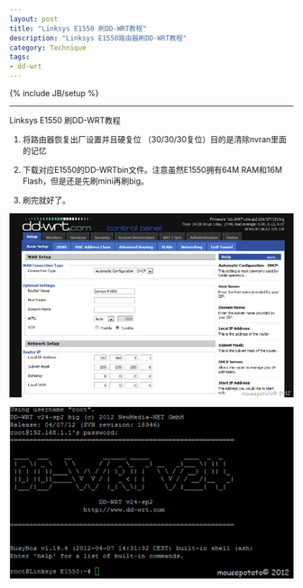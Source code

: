 ```yaml
---
layout: post
title: "Linksys E1550 刷DD-WRT教程"
description: "Linksys E1550路由器刷DD-WRT教程"
category: Technique
tags:
- dd-wrt
---
```

{% include JB/setup %}

----------------

Linksys E1550 刷DD-WRT教程

1. 将路由器恢复出厂设置并且硬复位 （30/30/30复位）目的是清除nvran里面的记忆

2. 下载对应E1550的DD-WRTbin文件。注意虽然E1550拥有64M RAM和16M Flash，但是还是先刷mini再刷big。

3. 刷完就好了。

![ddwrt1](/assets/images/2012/04/ddwrt_admin.png)

![ddwrt2](/assets/images/2012/04/ddwrt_console.png)
